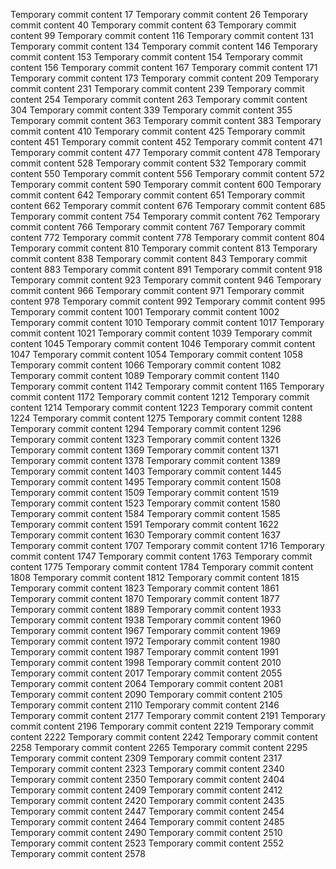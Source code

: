 Temporary commit content 17
Temporary commit content 26
Temporary commit content 40
Temporary commit content 63
Temporary commit content 99
Temporary commit content 116
Temporary commit content 131
Temporary commit content 134
Temporary commit content 146
Temporary commit content 153
Temporary commit content 154
Temporary commit content 156
Temporary commit content 167
Temporary commit content 171
Temporary commit content 173
Temporary commit content 209
Temporary commit content 231
Temporary commit content 239
Temporary commit content 254
Temporary commit content 263
Temporary commit content 304
Temporary commit content 339
Temporary commit content 355
Temporary commit content 363
Temporary commit content 383
Temporary commit content 410
Temporary commit content 425
Temporary commit content 451
Temporary commit content 452
Temporary commit content 471
Temporary commit content 477
Temporary commit content 478
Temporary commit content 528
Temporary commit content 532
Temporary commit content 550
Temporary commit content 556
Temporary commit content 572
Temporary commit content 590
Temporary commit content 600
Temporary commit content 642
Temporary commit content 651
Temporary commit content 662
Temporary commit content 676
Temporary commit content 685
Temporary commit content 754
Temporary commit content 762
Temporary commit content 766
Temporary commit content 767
Temporary commit content 772
Temporary commit content 778
Temporary commit content 804
Temporary commit content 810
Temporary commit content 813
Temporary commit content 838
Temporary commit content 843
Temporary commit content 883
Temporary commit content 891
Temporary commit content 918
Temporary commit content 923
Temporary commit content 946
Temporary commit content 966
Temporary commit content 971
Temporary commit content 978
Temporary commit content 992
Temporary commit content 995
Temporary commit content 1001
Temporary commit content 1002
Temporary commit content 1010
Temporary commit content 1017
Temporary commit content 1021
Temporary commit content 1039
Temporary commit content 1045
Temporary commit content 1046
Temporary commit content 1047
Temporary commit content 1054
Temporary commit content 1058
Temporary commit content 1066
Temporary commit content 1082
Temporary commit content 1089
Temporary commit content 1140
Temporary commit content 1142
Temporary commit content 1165
Temporary commit content 1172
Temporary commit content 1212
Temporary commit content 1214
Temporary commit content 1223
Temporary commit content 1224
Temporary commit content 1275
Temporary commit content 1288
Temporary commit content 1294
Temporary commit content 1296
Temporary commit content 1323
Temporary commit content 1326
Temporary commit content 1369
Temporary commit content 1371
Temporary commit content 1378
Temporary commit content 1389
Temporary commit content 1403
Temporary commit content 1445
Temporary commit content 1495
Temporary commit content 1508
Temporary commit content 1509
Temporary commit content 1519
Temporary commit content 1523
Temporary commit content 1580
Temporary commit content 1584
Temporary commit content 1585
Temporary commit content 1591
Temporary commit content 1622
Temporary commit content 1630
Temporary commit content 1637
Temporary commit content 1707
Temporary commit content 1716
Temporary commit content 1747
Temporary commit content 1763
Temporary commit content 1775
Temporary commit content 1784
Temporary commit content 1808
Temporary commit content 1812
Temporary commit content 1815
Temporary commit content 1823
Temporary commit content 1861
Temporary commit content 1870
Temporary commit content 1877
Temporary commit content 1889
Temporary commit content 1933
Temporary commit content 1938
Temporary commit content 1960
Temporary commit content 1967
Temporary commit content 1969
Temporary commit content 1972
Temporary commit content 1980
Temporary commit content 1987
Temporary commit content 1991
Temporary commit content 1998
Temporary commit content 2010
Temporary commit content 2017
Temporary commit content 2055
Temporary commit content 2064
Temporary commit content 2081
Temporary commit content 2090
Temporary commit content 2105
Temporary commit content 2110
Temporary commit content 2146
Temporary commit content 2177
Temporary commit content 2191
Temporary commit content 2196
Temporary commit content 2219
Temporary commit content 2222
Temporary commit content 2242
Temporary commit content 2258
Temporary commit content 2265
Temporary commit content 2295
Temporary commit content 2309
Temporary commit content 2317
Temporary commit content 2323
Temporary commit content 2340
Temporary commit content 2350
Temporary commit content 2404
Temporary commit content 2409
Temporary commit content 2412
Temporary commit content 2420
Temporary commit content 2435
Temporary commit content 2447
Temporary commit content 2454
Temporary commit content 2464
Temporary commit content 2485
Temporary commit content 2490
Temporary commit content 2510
Temporary commit content 2523
Temporary commit content 2552
Temporary commit content 2578
